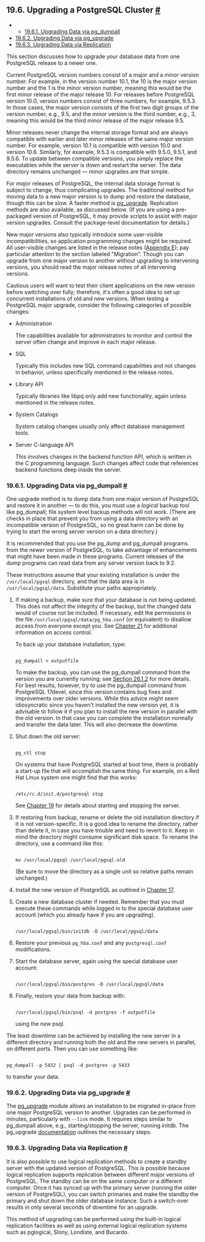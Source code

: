 ## 19.6. Upgrading a PostgreSQL Cluster [#](#UPGRADING)

  * *   [19.6.1. Upgrading Data via pg\_dumpall](upgrading.html#UPGRADING-VIA-PGDUMPALL)
  * [19.6.2. Upgrading Data via pg\_upgrade](upgrading.html#UPGRADING-VIA-PG-UPGRADE)
  * [19.6.3. Upgrading Data via Replication](upgrading.html#UPGRADING-VIA-REPLICATION)

This section discusses how to upgrade your database data from one PostgreSQL release to a newer one.

Current PostgreSQL version numbers consist of a major and a minor version number. For example, in the version number 10.1, the 10 is the major version number and the 1 is the minor version number, meaning this would be the first minor release of the major release 10. For releases before PostgreSQL version 10.0, version numbers consist of three numbers, for example, 9.5.3. In those cases, the major version consists of the first two digit groups of the version number, e.g., 9.5, and the minor version is the third number, e.g., 3, meaning this would be the third minor release of the major release 9.5.

Minor releases never change the internal storage format and are always compatible with earlier and later minor releases of the same major version number. For example, version 10.1 is compatible with version 10.0 and version 10.6. Similarly, for example, 9.5.3 is compatible with 9.5.0, 9.5.1, and 9.5.6. To update between compatible versions, you simply replace the executables while the server is down and restart the server. The data directory remains unchanged — minor upgrades are that simple.

For *major* releases of PostgreSQL, the internal data storage format is subject to change, thus complicating upgrades. The traditional method for moving data to a new major version is to dump and restore the database, though this can be slow. A faster method is [pg\_upgrade](pgupgrade.html "pg_upgrade"). Replication methods are also available, as discussed below. (If you are using a pre-packaged version of PostgreSQL, it may provide scripts to assist with major version upgrades. Consult the package-level documentation for details.)

New major versions also typically introduce some user-visible incompatibilities, so application programming changes might be required. All user-visible changes are listed in the release notes ([Appendix E](release.html "Appendix E. Release Notes")); pay particular attention to the section labeled "Migration". Though you can upgrade from one major version to another without upgrading to intervening versions, you should read the major release notes of all intervening versions.

Cautious users will want to test their client applications on the new version before switching over fully; therefore, it's often a good idea to set up concurrent installations of old and new versions. When testing a PostgreSQL major upgrade, consider the following categories of possible changes:

* Administration

    The capabilities available for administrators to monitor and control the server often change and improve in each major release.

* SQL

    Typically this includes new SQL command capabilities and not changes in behavior, unless specifically mentioned in the release notes.

* Library API

    Typically libraries like libpq only add new functionality, again unless mentioned in the release notes.

* System Catalogs

    System catalog changes usually only affect database management tools.

* Server C-language API

    This involves changes in the backend function API, which is written in the C programming language. Such changes affect code that references backend functions deep inside the server.

### 19.6.1. Upgrading Data via pg\_dumpall [#](#UPGRADING-VIA-PGDUMPALL)

One upgrade method is to dump data from one major version of PostgreSQL and restore it in another — to do this, you must use a *logical* backup tool like pg\_dumpall; file system level backup methods will not work. (There are checks in place that prevent you from using a data directory with an incompatible version of PostgreSQL, so no great harm can be done by trying to start the wrong server version on a data directory.)

It is recommended that you use the pg\_dump and pg\_dumpall programs from the *newer* version of PostgreSQL, to take advantage of enhancements that might have been made in these programs. Current releases of the dump programs can read data from any server version back to 9.2.

These instructions assume that your existing installation is under the `/usr/local/pgsql` directory, and that the data area is in `/usr/local/pgsql/data`. Substitute your paths appropriately.

1. If making a backup, make sure that your database is not being updated. This does not affect the integrity of the backup, but the changed data would of course not be included. If necessary, edit the permissions in the file `/usr/local/pgsql/data/pg_hba.conf` (or equivalent) to disallow access from everyone except you. See [Chapter 21](client-authentication.html "Chapter 21. Client Authentication") for additional information on access control.

    To back up your database installation, type:

    ```

    pg_dumpall > outputfile
    ```

    To make the backup, you can use the pg\_dumpall command from the version you are currently running; see [Section 26.1.2](backup-dump.html#BACKUP-DUMP-ALL "26.1.2. Using pg_dumpall") for more details. For best results, however, try to use the pg\_dumpall command from PostgreSQL 17devel, since this version contains bug fixes and improvements over older versions. While this advice might seem idiosyncratic since you haven't installed the new version yet, it is advisable to follow it if you plan to install the new version in parallel with the old version. In that case you can complete the installation normally and transfer the data later. This will also decrease the downtime.

2. Shut down the old server:

    ```

    pg_ctl stop
    ```

    On systems that have PostgreSQL started at boot time, there is probably a start-up file that will accomplish the same thing. For example, on a Red Hat Linux system one might find that this works:

    ```

    /etc/rc.d/init.d/postgresql stop
    ```

    See [Chapter 19](runtime.html "Chapter 19. Server Setup and Operation") for details about starting and stopping the server.

3. If restoring from backup, rename or delete the old installation directory if it is not version-specific. It is a good idea to rename the directory, rather than delete it, in case you have trouble and need to revert to it. Keep in mind the directory might consume significant disk space. To rename the directory, use a command like this:

    ```

    mv /usr/local/pgsql /usr/local/pgsql.old
    ```

    (Be sure to move the directory as a single unit so relative paths remain unchanged.)

4. Install the new version of PostgreSQL as outlined in [Chapter 17](installation.html "Chapter 17. Installation from Source Code").

5. Create a new database cluster if needed. Remember that you must execute these commands while logged in to the special database user account (which you already have if you are upgrading).

    ```

    /usr/local/pgsql/bin/initdb -D /usr/local/pgsql/data
    ```

6. Restore your previous `pg_hba.conf` and any `postgresql.conf` modifications.

7. Start the database server, again using the special database user account:

    ```

    /usr/local/pgsql/bin/postgres -D /usr/local/pgsql/data
    ```

8. Finally, restore your data from backup with:

    ```

    /usr/local/pgsql/bin/psql -d postgres -f outputfile
    ```

    using the *new* psql.

The least downtime can be achieved by installing the new server in a different directory and running both the old and the new servers in parallel, on different ports. Then you can use something like:

```

pg_dumpall -p 5432 | psql -d postgres -p 5433
```

to transfer your data.

### 19.6.2. Upgrading Data via pg\_upgrade [#](#UPGRADING-VIA-PG-UPGRADE)

The [pg\_upgrade](pgupgrade.html "pg_upgrade") module allows an installation to be migrated in-place from one major PostgreSQL version to another. Upgrades can be performed in minutes, particularly with `--link` mode. It requires steps similar to pg\_dumpall above, e.g., starting/stopping the server, running initdb. The pg\_upgrade [documentation](pgupgrade.html "pg_upgrade") outlines the necessary steps.

### 19.6.3. Upgrading Data via Replication [#](#UPGRADING-VIA-REPLICATION)

It is also possible to use logical replication methods to create a standby server with the updated version of PostgreSQL. This is possible because logical replication supports replication between different major versions of PostgreSQL. The standby can be on the same computer or a different computer. Once it has synced up with the primary server (running the older version of PostgreSQL), you can switch primaries and make the standby the primary and shut down the older database instance. Such a switch-over results in only several seconds of downtime for an upgrade.

This method of upgrading can be performed using the built-in logical replication facilities as well as using external logical replication systems such as pglogical, Slony, Londiste, and Bucardo.